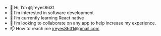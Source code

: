 - 👋 Hi, I’m @jreyes8631
- 👀 I’m interested in software development
- 🌱 I’m currently learning React native
- 💞️ I’m looking to collaborate on any app to help increase my experience.
- 📫 How to reach me jreyes8631@gmail.com

<!---
jreyes8631/jreyes8631 is a ✨ special ✨ repository because its `README.md` (this file) appears on your GitHub profile.
You can click the Preview link to take a look at your changes.
--->
